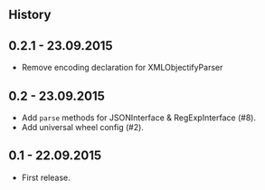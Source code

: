 History
-------

0.2.1 - 23.09.2015
----------------

* Remove encoding declaration for XMLObjectifyParser

0.2 - 23.09.2015
----------------

* Add ```parse``` methods for JSONInterface & RegExpInterface (#8).
* Add universal wheel config (#2).

0.1 - 22.09.2015
----------------

* First release.